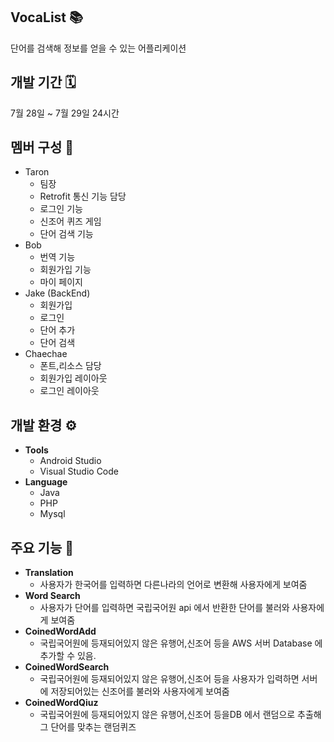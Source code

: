 ## VocaList 📚
단어를 검색해 정보를 얻을 수 있는 어플리케이션 

## 개발 기간 🗓️
7월 28일 ~  7월 29일 24시간 <br>
## 멤버 구성 👥
- Taron
  - 팀장
  - Retrofit 통신 기능 담당
  - 로그인 기능
  - 신조어 퀴즈 게임
  - 단어 검색 기능
- Bob
   - 번역 기능
   - 회원가입 기능
   - 마이 페이지
- Jake (BackEnd)
  - 회원가입
  - 로그인
  - 단어 추가
  - 단어 검색
- Chaechae
  - 폰트,리소스 담당
  - 회원가입 레이아웃
  - 로그인 레이아웃

## 개발 환경 ⚙️
- **Tools**
  - Android Studio
  - Visual Studio Code
- **Language**
  - Java
  - PHP
  - Mysql

## 주요 기능 📍
- **Translation**
  - 사용자가 한국어를 입력하면 다른나라의 언어로 변환해 사용자에게 보여줌
- **Word Search**
  - 사용자가 단어를 입력하면 국립국어원 api 에서 반환한 단어를 불러와 사용자에게 보여줌
- **CoinedWordAdd**
  - 국립국어원에 등재되어있지 않은 유행어,신조어 등을 AWS 서버 Database 에 추가할 수 있음.
- **CoinedWordSearch**
  - 국립국어원에 등재되어있지 않은 유행어,신조어 등을 사용자가 입력하면 서버에 저장되어있는 신조어를 불러와 사용자에게 보여줌
- **CoinedWordQiuz**
  - 국립국어원에 등재되어있지 않은 유행어,신조어 등을DB 에서 랜덤으로 추출해 그 단어를 맞추는 랜덤퀴즈

